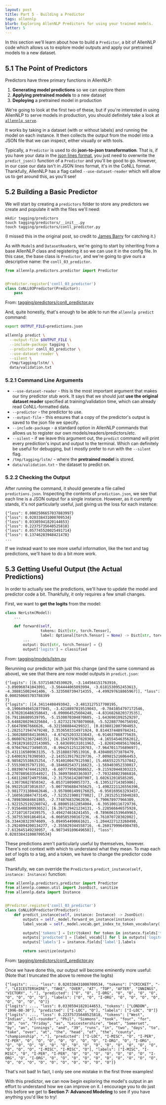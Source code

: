 ```yaml
---
layout: post
title: Part 5 - Building a Predictor
tags: allennlp
blurb: Exploring AllenNLP Predictors for using your trained models.
letter: 5
---
```


In this section we'll learn about how to build a `Predictor`, a bit of AllenNLP code which allows us to explore model outputs and apply our pretrained models to a new dataset.

## 5.1 The Point of Predictors

Predictors have three primary functions in AllenNLP:

  1. **Generating model predictions** so we can explore them
  2. **Applying pretrained models** to a new dataset
  3. **Deploying** a pretrained model in production

We're going to look at the first two of these, but if you're interested in using AllenNLP to serve models in production, you should definitely take a look at [`allennlp serve`](https://allenai.github.io/allennlp-docs/api/allennlp.commands.serve.html).

It works by taking in a dataset (with or without labels) and running the model on each instance.
It then collects the output from the model into a JSON file that we can inspect, either visually or with tools.

Typically, a `Predictor` is used to do **json-to-json transformation**.
That is, if you have your data in the [json lines format](http://jsonlines.org/), you just need to overwrite the `predict_json()` function of a `Predictor` and you'll be good to go.
However, in our case our data isn't in JSON lines format, it's in the CoNLL format.
Thankfully, AllenNLP has a flag called `--use-dataset-reader` which will allow us to get around this, as you'll see!

## 5.2 Building a Basic Predictor

We will start by creating a `predictors` folder to store any predictors we create and populate it with the files we'll need:

```
mkdir tagging/predictors
touch tagging/predictors/__init__.py
touch tagging/predictors/conll_predictor.py
```

(I missed this in the original post, so credit to [James Barry](https://github.com/Jbar-ry) for catching it.)

As with `Model`s and `DatasetReader`s, we're going to start by inheriting from a base AllenNLP class and registering it so we can use it in the config file.
In this case, the base class is `Predictor`, and we're going to give ours a descriptive name: the `conll_03_predictor`.

```python
from allennlp.predictors.predictor import Predictor


@Predictor.register('conll_03_predictor')
class CoNLL03Predictor(Predictor):
    pass
```
From: [tagging/predictors/conll_predictor.py](https://github.com/jbarrow/allennlp_tutorial/blob/master/tagging/predictors/conll_predictor.py)

And, quite honestly, that's enough to be able to run the `allennlp predict` command:

```bash
export OUTPUT_FILE=predictions.json

allennlp predict \
  --output-file $OUTPUT_FILE \
  --include-package tagging \
  --predictor conll_03_predictor \
  --use-dataset-reader \
  --silent \
  /tmp/tagging/lstm/ \
  data/validation.txt
```

### 5.2.1 Command Line Arguments

- `--use-dataset-reader` - this is the most important argument that makes our tiny predictor stub work. It says that we should just **use the original dataset reader** specified at training/validation time, which can already read CoNLL-formatted data.
- `--predictor` - the predictor to use.
- `--output-file` - this ensures that a copy of the predictor's output is saved to the json file we specify.
- `--include-package` - a standard option in AllenNLP commands that allows us to register our own models/readers/predictors/etc.
- `--silent` - if we leave this argument out, the `predict` command will print every prediction's input and output to the terminal. Which can definitely be useful for debugging, but I mostly prefer to run with the `--silent` flag.
- `/tmp/tagging/lstm/` - where the **pretrained model** is stored.
- `data/validation.txt` - the dataset to predict on.

### 5.2.2 Checking the Output

After running the command, it should generate a file called `predictions.json`.
Inspecting the contents of `prediction.json`, we see that each line is a JSON output for a single instance.
However, as it currently stands, it's not particularly useful, just giving us the loss for each instance:

```
{"loss": 0.0002506657037883997}
{"loss": 0.020338431000709534}
{"loss": 0.03305941820144653}
{"loss": 0.22375735640525818}
{"loss": 0.057745520025491714}
{"loss": 0.13746283948421478}
...
```

If we instead want to see more useful information, like the text and tag predictions, we'll have to do a bit more work.

## 5.3 Getting Useful Output (the Actual Predictions)

In order to actually see the predictions, we'll have to update the model and predictor code a bit.
Thankfully, it only requires a few small changes.

First, we want to **get the logits** from the model:

```python
class NerLstm(Model):
    ...

    def forward(self,
                tokens: Dict[str, torch.Tensor],
                label: Optional[torch.Tensor] = None) -> Dict[str, torch.Tensor]:
        ...
        output: Dict[str, torch.Tensor] = {}
        output['logits'] = classified
```
From: [tagging/models/lstm.py](https://github.com/jbarrow/allennlp_tutorial/blob/master/tagging/models/lstm.py)

Rerunning our predictor with just this change (and the same command as above), we see that there are now model outputs in `predict.json`:

```
{"logits": [[6.537154674530029, -3.144564151763916, -3.090960741043091, -3.564444065093994, -3.6181530952453613, -4.308815002441406, -5.3235087394714355, -4.499297618865967]], "loss": 0.000250665703788399
7}
{"logits": [[4.34114408493042, -3.4813127517700195, -0.19064949452877045, -3.4218897819519043, -0.7841054797172546, -3.6702816486358643, -6.090064525604248, -4.8316826820373535], [6.791186809539795, -5.1530070304870605, -1.6436901092529297, -3.6488280296325684, -1.8273217678070068, -5.522887706756592, -7.66478967666626, -6.321508884429932], [0.8198812007904053, -1.2825171947479248, 3.3536503314971924, 0.8144374489784241, -1.3602888584136963, -4.674252033233643, -6.914637088775635, -5.0600762367248535], [6.154379367828369, -4.165545463562012, -0.39182910323143005, -3.683699131011963, -1.8269240856170654, -6.9704766273498535, -8.994251251220703, -7.964701175689697], [5.431116580963135, -5.151888370513916, 0.4304085373878479, -2.640019178390503, -2.1435139179229736, -7.009815216064453, -8.985825538635254, -7.914010047912598], [5.466552257537842, -7.555390357971191, -0.1846025437116623, -1.569403052330017, -1.0839874744415283, -6.607779502868652, -9.215920448303223, -8.270780563354492], [5.360978603363037, -7.703248023986816, -1.6811208724975586, -2.317556142807007, 1.602612018585205, -4.130736827850342, -6.053718090057373, -6.130512714385986], [6.992251873016357, -5.0077056884765625, -1.4982221126556396, -3.9817731380462646, -3.9578001499176025, -6.950169563293457, -7.1605610847473145, -7.523521900177002], [7.281525135040283, -4.789830684661865, -2.774876832962036, -5.790678977966309, -1.9221525192260742, -6.880051612854004, -6.395100116729736, -7.915640830993652], [6.267129421234131, -5.228566646575928, -2.271071672439575, -3.494274616241455, -0.7896061539649963, -5.387553691864014, -6.060505390167236, -6.761070728302002], [6.334438323974609, -5.094954490661621, -1.2044227123260498, -3.2924094200134277, -2.355029344558716, -6.2601799964904785, -7.612645149230957, -6.907349109649658]], "loss": 0.020338431000709534}
```

These predictions aren't particularly useful by themselves, however.
There's not context with which to understand what they mean.
To map each set of logits to a tag, and a token, we have to change the predictor code itself.

Thankfully, we can override the `Predictor`s `predict_instance(self, instance: Instance)` function:

```python
from allennlp.predictors.predictor import Predictor
from allennlp.common.util import JsonDict, sanitize
from allennlp.data import Instance


@Predictor.register('conll_03_predictor')
class CoNLL03Predictor(Predictor):
    def predict_instance(self, instance: Instance) -> JsonDict:
        outputs = self._model.forward_on_instance(instance)
        label_vocab = self._model.vocab.get_index_to_token_vocabulary('labels')

        outputs['tokens'] = [str(token) for token in instance.fields['tokens'].tokens]
        outputs['predicted'] = [label_vocab[l] for l in outputs['logits'].argmax(1)]
        outputs['labels'] = instance.fields['label'].labels

        return sanitize(outputs)
```
From: [tagging/predictors/conll_predictor.py](https://github.com/jbarrow/allennlp_tutorial/blob/master/tagging/predictors/conll_predictor.py)


Once we have done this, our output will become eminently more useful:
(Note that I truncated the above to remove the logits)

```
{"logits": ..., "loss": 0.020338431000709534, "tokens": ["CRICKET", "-", "LEICESTERSHIRE", "TAKE", "OVER", "AT", "TOP", "AFTER", "INNINGS", "VICTORY", "."], "predicted": ["O", "O", "I-ORG", "O", "O", "O", "O", "O", "O", "O", "O"], "labels": ["O", "O", "I-ORG", "O", "O", "O", "O", "O", "O", "O", "O"]}
{"logits": ..., "loss": 0.03305941820144653, "tokens": ["LONDON", "1996-08-30"], "predicted": ["I-LOC", "O"], "labels": ["I-LOC", "O"]}
{"logits": ..., "loss": 0.22375735640525818, "tokens": ["West", "Indian", "all-rounder", "Phil", "Simmons", "took", "four", "for", "38", "on", "Friday", "as", "Leicestershire", "beat", "Somerset", "by", "an", "innings", "and", "39", "runs", "in", "two", "days", "to", "take", "over", "at", "the", "head", "of", "the", "county", "championship", "."], "predicted": ["I-LOC", "I-MISC", "O", "I-PER", "I-PER", "O", "O", "O", "O", "O", "O", "O", "I-ORG", "O", "I-ORG", "O", "O", "O", "O", "O", "O", "O", "O", "O", "O", "O", "O", "O", "O", "O", "O", "O", "I-MISC", "I-MISC", "O"], "labels": ["I-MISC", "I-MISC", "O", "I-PER", "I-PER", "O", "O", "O", "O", "O", "O", "O", "I-ORG", "O", "I-ORG", "O", "O", "O", "O", "O", "O", "O", "O", "O", "O", "O", "O", "O", "O", "O", "O", "O", "O", "O", "O"]}
```

That's not bad!
In fact, I only see one mistake in the first three examples!

With this predictor, we can now begin exploring the model's output in an effort to understand how we can improve on it.
I encourage you to do just this before we get to **Section 7: Advanced Modeling** to see if you have anything you'd like to try!
